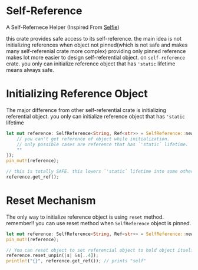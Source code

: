 # Self-Reference
A Self-Refernece Helper (Inspired From [Selfie](https://github.com/prokopyl/selfie))

this crate provides safe access to its self-reference.
the main idea is not initializing references when object not pinned(which is not safe and makes many self-referenial crate more complex)
providing only pinned reference makes lot more easier to design self-referential object.
on `self-reference` crate. you only can initialize reference object that has `'static` lifetime means always safe.

# Initializing Reference Object

The major difference from other self-referential crate is initializing referential object.
you only can initialize reference object that has `'static` lifetime

```rust
let mut reference: SelfReference<String, Ref<str>> = SelfReference::new(String::new(), || {
    // you can't get reference of object while initialization.
    // only possible cases are reference that has `'static` lifetime.
    ""
});
pin_mut!(reference);

// this is totally SAFE. this lowers `'static` lifetime into some other lifetime.
reference.get_ref();
```

# Reset Mechanism

The only way to initialize reference object is using `reset` method. remember!! you can use reset method when `SelfReference` object is pinned.

```rust
let mut reference: SelfReference<String, Ref<str>> = SelfReference::new("self-reference".to_string(), || "");
pin_mut!(reference);

// You can reset object to set referencial object to hold object itself.
reference.reset_unpin(|s| &s[..4]);
println!("{}", reference.get_ref()); // prints "self"
```